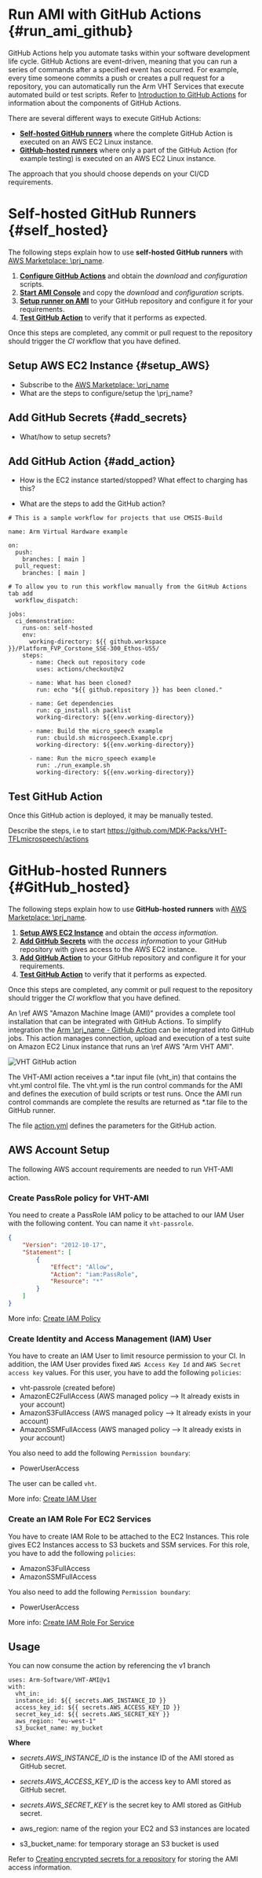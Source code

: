 
# Run AMI with GitHub Actions {#run_ami_github}

GitHub Actions help you automate tasks within your software development life cycle. GitHub Actions are event-driven, meaning that you can run a series of commands after a specified event has occurred.  For example, every time someone commits a push or creates a pull request for a repository, you can automatically run the Arm VHT Services that execute automated build or test scripts. Refer to [Introduction to GitHub Actions](https://docs.github.com/en/actions/learn-github-actions/introduction-to-github-actions) for information about the components of GitHub Actions.

There are several different ways to execute GitHub Actions:
  - [**Self-hosted GitHub runners**](./#self_hosted) where the complete GitHub Action is executed on an AWS EC2 Linux instance.
  - [**GitHub-hosted runners**](./#GitHub_hosted) where only a part of the GitHub Action (for example testing) is executed on an AWS EC2 Linux instance.
  
The approach that you should choose depends on your CI/CD requirements.

# Self-hosted GitHub Runners {#self_hosted}

The following steps explain how to use **self-hosted GitHub runners** with [AWS Marketplace: \prj_name](https://aws.amazon.com/marketplace/search/results?searchTerms=Arm+Virtual+Hardware).

  1. [**Configure GitHub Actions**](#self-hosted1) and obtain the *download* and *configuration* scripts.
  2. [**Start AMI Console**](#self-hosted2) and copy the *download* and *configuration* scripts.
  3. [**Setup runner on AMI**](#self-hosted3) to your GitHub repository and configure it for your requirements.
  4. [**Test GitHub Action**](#test_action) to verify that it performs as expected.
  
Once this steps are completed, any commit or pull request to the repository should trigger the *CI* workflow that you have defined.
  
  
## Setup AWS EC2 Instance {#setup_AWS}

 - Subscribe to the [AWS Marketplace: \prj_name](https://aws.amazon.com/marketplace/search/results?searchTerms=Arm+Virtual+Hardware)
 - What are the steps to configure/setup the \prj_name?

## Add GitHub Secrets {#add_secrets}

 - What/how to setup secrets? 

## Add GitHub Action {#add_action}

 - How is the EC2 instance started/stopped?  What effect to charging has this?

 - What are the steps to add the GitHub action?

```
# This is a sample workflow for projects that use CMSIS-Build

name: Arm Virtual Hardware example

on:
  push:
    branches: [ main ]
  pull_request:
    branches: [ main ]

# To allow you to run this workflow manually from the GitHub Actions tab add
  workflow_dispatch:

jobs:
  ci_demonstration:
    runs-on: self-hosted
    env:
      working-directory: ${{ github.workspace }}/Platform_FVP_Corstone_SSE-300_Ethos-U55/
    steps:
      - name: Check out repository code
        uses: actions/checkout@v2

      - name: What has been cloned?
        run: echo "${{ github.repository }} has been cloned."

      - name: Get dependencies
        run: cp_install.sh packlist
        working-directory: ${{env.working-directory}}

      - name: Build the micro_speech example
        run: cbuild.sh microspeech.Example.cprj
        working-directory: ${{env.working-directory}}

      - name: Run the micro_speech example
        run: ./run_example.sh
        working-directory: ${{env.working-directory}}
```




## Test GitHub Action

Once this GitHub action is deployed, it may be manually tested.

Describe the steps, i.e to start https://github.com/MDK-Packs/VHT-TFLmicrospeech/actions


# GitHub-hosted Runners {#GitHub_hosted}


The following steps explain how to use **GitHub-hosted runners** with [AWS Marketplace: \prj_name](https://aws.amazon.com/marketplace/pp/prodview-urbpq7yo5va7g).

  1. [**Setup AWS EC2 Instance**](#setup_AWS) and obtain the *access information*.
  2. [**Add GitHub Secrets**](#add_secrets) with the *access information* to your GitHub repository with gives access to the AWS EC2 instance.
  3. [**Add GitHub Action**](#add_action) to your GitHub repository and configure it for your requirements.
  4. [**Test GitHub Action**](#test_action) to verify that it performs as expected.
  
Once this steps are completed, any commit or pull request to the repository should trigger the *CI* workflow that you have defined.

An \ref AWS "Amazon Machine Image (AMI)" provides a complete tool installation that can be integrated with GitHub Actions.
To simplify integration the [Arm \prj_name - GitHub Action](https://github.com/ARM-software/VHT-AMI) can be integrated into GitHub jobs. This action manages connection, upload and execution of a test suite on Amazon EC2 Linux instance that runs an \ref AWS "Arm VHT AMI".

![VHT GitHub action](./images/vht_action.png "VHT GitHub action for AMI integration")

The VHT-AMI action receives a *.tar input file (vht_in) that contains the vht.yml control file. The vht.yml is the run control commands for the AMI and defines the execution of build scripts or test runs. Once the AMI run control commands are complete the results are returned as *.tar file to the GitHub runner.

The file [action.yml](https://github.com/ARM-software/VHT-AMI/blob/master/action.yml) defines the parameters for the GitHub action.



## AWS Account Setup
The following AWS account requirements are needed to run VHT-AMI action.

### Create PassRole policy for VHT-AMI
You need to create a PassRole IAM policy to be attached to our IAM User with the following content.
You can name it `vht-passrole`.
```json
{
    "Version": "2012-10-17",
    "Statement": [
        {
            "Effect": "Allow",
            "Action": "iam:PassRole",
            "Resource": "*"
        }
    ]
}
```

More info: [Create IAM Policy](https://docs.aws.amazon.com/IAM/latest/UserGuide/access_policies_create-console.html)

### Create Identity and Access Management (IAM) User
You have to create an IAM User to limit resource permission to your CI. In addition, the IAM User provides fixed `AWS Access Key Id` and `AWS Secret access key` values.
For this user, you have to add the following `policies`:
- vht-passrole (created before)
- AmazonEC2FullAccess (AWS managed policy --> It already exists in your account)
- AmazonS3FullAccess (AWS managed policy --> It already exists in your account)
- AmazonSSMFullAccess (AWS managed policy --> It already exists in your account)

You also need to add the following `Permission boundary`:
- PowerUserAccess

The user can be called `vht`.

More info: [Create IAM User](https://docs.aws.amazon.com/IAM/latest/UserGuide/id_users_create.html)

### Create an IAM Role For EC2 Services
You have to create IAM Role to be attached to the EC2 Instances. This role gives EC2 Instances access to S3 buckets and SSM services.
For this role, you have to add the following `policies`:
- AmazonS3FullAccess
- AmazonSSMFullAccess

You also need to add the following `Permission boundary`:
- PowerUserAccess

More info: [Create IAM Role For Service](https://docs.aws.amazon.com/IAM/latest/UserGuide/id_roles_create_for-service.html)

## Usage

You can now consume the action by referencing the v1 branch

```
uses: Arm-Software/VHT-AMI@v1
with:
  vht_in:
  instance_id: ${{ secrets.AWS_INSTANCE_ID }}
  access_key_id: ${{ secrets.AWS_ACCESS_KEY_ID }}
  secret_key_id: ${{ secrets.AWS_SECRET_KEY }}
  aws_region: "eu-west-1"
  s3_bucket_name: my_bucket
```

**Where**

 - *secrets.AWS_INSTANCE_ID* is the instance ID of the AMI stored as GitHub secret.

 - *secrets.AWS_ACCESS_KEY_ID* is the access key to AMI stored as GitHub secret.

 - *secrets.AWS_SECRET_KEY* is the secret key to AMI stored as GitHub secret.

 - aws_region: name of the region your EC2 and S3 instances are located

 - s3_bucket_name: for temporary storage an S3 bucket is used

Refer to [Creating encrypted secrets for a repository](https://docs.github.com/en/actions/reference/encrypted-secrets#creating-encrypted-secrets-for-a-repository) for storing the AMI access information.

